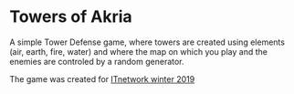 # Towers of Akria

A simple Tower Defense game, where towers are created using elements (air, earth, fire, water)
and where the map on which you play and the enemies are controled by a random generator.

The game was created for [ITnetwork winter 2019](https://www.itnetwork.cz/programovani/programatorske-souteze/itnetwork-winter-2019-ceny-v-hodnote-10-000-kc)

